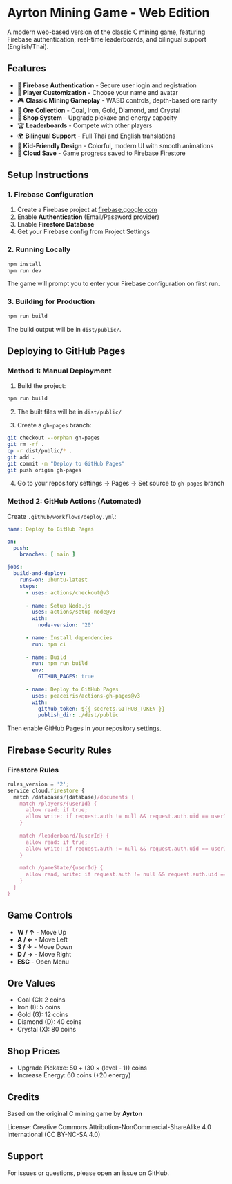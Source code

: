 # Ayrton Mining Game - Web Edition

A modern web-based version of the classic C mining game, featuring Firebase authentication, real-time leaderboards, and bilingual support (English/Thai).

## Features

- 🔐 **Firebase Authentication** - Secure user login and registration
- 👤 **Player Customization** - Choose your name and avatar
- 🎮 **Classic Mining Gameplay** - WASD controls, depth-based ore rarity
- 💎 **Ore Collection** - Coal, Iron, Gold, Diamond, and Crystal
- 🛒 **Shop System** - Upgrade pickaxe and energy capacity
- 🏆 **Leaderboards** - Compete with other players
- 🌍 **Bilingual Support** - Full Thai and English translations
- 🎨 **Kid-Friendly Design** - Colorful, modern UI with smooth animations
- 💾 **Cloud Save** - Game progress saved to Firebase Firestore

## Setup Instructions

### 1. Firebase Configuration

1. Create a Firebase project at [firebase.google.com](https://firebase.google.com)
2. Enable **Authentication** (Email/Password provider)
3. Enable **Firestore Database**
4. Get your Firebase config from Project Settings

### 2. Running Locally

```bash
npm install
npm run dev
```

The game will prompt you to enter your Firebase configuration on first run.

### 3. Building for Production

```bash
npm run build
```

The build output will be in `dist/public/`.

## Deploying to GitHub Pages

### Method 1: Manual Deployment

1. Build the project:
```bash
npm run build
```

2. The built files will be in `dist/public/`

3. Create a `gh-pages` branch:
```bash
git checkout --orphan gh-pages
git rm -rf .
cp -r dist/public/* .
git add .
git commit -m "Deploy to GitHub Pages"
git push origin gh-pages
```

4. Go to your repository settings → Pages → Set source to `gh-pages` branch

### Method 2: GitHub Actions (Automated)

Create `.github/workflows/deploy.yml`:

```yaml
name: Deploy to GitHub Pages

on:
  push:
    branches: [ main ]

jobs:
  build-and-deploy:
    runs-on: ubuntu-latest
    steps:
      - uses: actions/checkout@v3
      
      - name: Setup Node.js
        uses: actions/setup-node@v3
        with:
          node-version: '20'
          
      - name: Install dependencies
        run: npm ci
        
      - name: Build
        run: npm run build
        env:
          GITHUB_PAGES: true
        
      - name: Deploy to GitHub Pages
        uses: peaceiris/actions-gh-pages@v3
        with:
          github_token: ${{ secrets.GITHUB_TOKEN }}
          publish_dir: ./dist/public
```

Then enable GitHub Pages in your repository settings.

## Firebase Security Rules

### Firestore Rules

```javascript
rules_version = '2';
service cloud.firestore {
  match /databases/{database}/documents {
    match /players/{userId} {
      allow read: if true;
      allow write: if request.auth != null && request.auth.uid == userId;
    }
    
    match /leaderboard/{userId} {
      allow read: if true;
      allow write: if request.auth != null && request.auth.uid == userId;
    }
    
    match /gameState/{userId} {
      allow read, write: if request.auth != null && request.auth.uid == userId;
    }
  }
}
```

## Game Controls

- **W / ↑** - Move Up
- **A / ←** - Move Left
- **S / ↓** - Move Down
- **D / →** - Move Right
- **ESC** - Open Menu

## Ore Values

- Coal (C): 2 coins
- Iron (I): 5 coins
- Gold (G): 12 coins
- Diamond (D): 40 coins
- Crystal (X): 80 coins

## Shop Prices

- Upgrade Pickaxe: 50 + (30 × (level - 1)) coins
- Increase Energy: 60 coins (+20 energy)

## Credits

Based on the original C mining game by **Ayrton**

License: Creative Commons Attribution-NonCommercial-ShareAlike 4.0 International (CC BY-NC-SA 4.0)

## Support

For issues or questions, please open an issue on GitHub.
#
